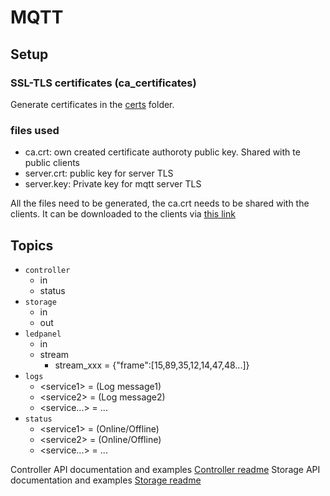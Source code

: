 # MQTT

## Setup

### SSL-TLS certificates (ca_certificates)

Generate certificates in the [certs](/certs/README.md) folder.

### files used

- ca.crt: own created certificate authoroty public key. Shared with te public clients
- server.crt: public key for server TLS
- server.key: Private key for mqtt server TLS

All the files need to be generated, the ca.crt needs to be shared with the clients.
It can be downloaded to the clients via [this link](https://lannootree.devbitapp.be/ca.crt)

## Topics

- `controller`
  - in
  - status
- `storage`
  - in
  - out
- `ledpanel`
  - in
  - stream
    - stream_xxx = {"frame":[15,89,35,12,14,47,48...]}
- `logs`
  - \<service1> = (Log message1)
  - \<service2> = (Log message2)
  - \<service...> = ...
- `status`
  - \<service1> = (Online/Offline)
  - \<service2> = (Online/Offline)
  - \<service...> = ...
<!-- - `voronoi`
  - in
  - id#...
  - Controll
  - Status
    - ID
  - Out
    - Metadata -->
<!-- Voronoi doesn't listen over mqtt yet -->


Controller API documentation and examples [Controller readme](../controller)
Storage API documentation and examples [Storage readme](../storage)
